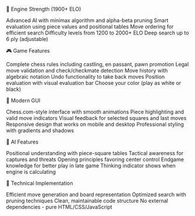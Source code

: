 🎯 Engine Strength (1900+ ELO)

Advanced AI with minimax algorithm and alpha-beta pruning
Smart evaluation using piece values and positional tables
Move ordering for efficient search
Difficulty levels from 1200 to 2000+ ELO
Deep search up to 6 ply (adjustable)

🎮 Game Features

Complete chess rules including castling, en passant, pawn promotion
Legal move validation and check/checkmate detection
Move history with algebraic notation
Undo functionality to take back moves
Position evaluation with visual evaluation bar
Choose your color (play as white or black)

🎨 Modern GUI

Chess.com-style interface with smooth animations
Piece highlighting and valid move indicators
Visual feedback for selected squares and last moves
Responsive design that works on mobile and desktop
Professional styling with gradients and shadows

🧠 AI Features

Positional understanding with piece-square tables
Tactical awareness for captures and threats
Opening principles favoring center control
Endgame knowledge for better play in late game
Thinking indicator shows when engine is calculating

🔧 Technical Implementation

Efficient move generation and board representation
Optimized search with pruning techniques
Clean, maintainable code structure
No external dependencies - pure HTML/CSS/JavaScript
